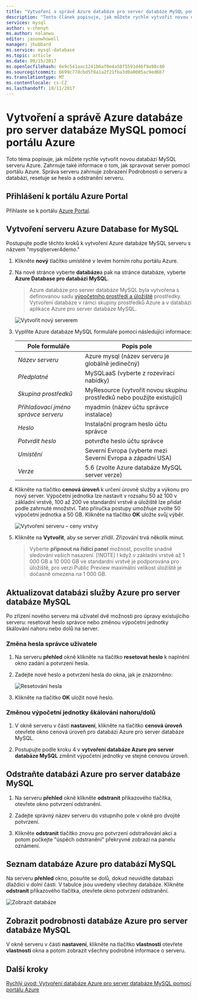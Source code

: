 ```yaml
---
title: "Vytvoření a správě Azure databáze pro server databáze MySQL pomocí portálu Azure | Microsoft Docs"
description: "Tento článek popisuje, jak můžete rychle vytvořit novou databázi MySQL server Azure a spravovat server pomocí portálu Azure."
services: mysql
author: v-chenyh
ms.author: nolanwu
editor: jasonwhowell
manager: jhubbard
ms.service: mysql-database
ms.topic: article
ms.date: 09/15/2017
ms.openlocfilehash: 6e9c541aac1241b6af0e4a58f5591d46f9a98c40
ms.sourcegitcommit: 6699c77dcbd5f8a1a2f21fba3d0a0005ac9ed6b7
ms.translationtype: MT
ms.contentlocale: cs-CZ
ms.lasthandoff: 10/11/2017
---
```

# <a name="create-and-manage-azure-database-for-mysql-server-using-azure-portal"></a>Vytvoření a správě Azure databáze pro server databáze MySQL pomocí portálu Azure
Toto téma popisuje, jak můžete rychle vytvořit novou databázi MySQL serveru Azure. Zahrnuje také informace o tom, jak spravovat server pomocí portálu Azure. Správa serveru zahrnuje zobrazení Podrobnosti o serveru a databází, resetuje se heslo a odstranění serveru.

## <a name="log-in-to-the-azure-portal"></a>Přihlášení k portálu Azure Portal
Přihlaste se k portálu [Azure Portal](https://portal.azure.com).

## <a name="create-an-azure-database-for-mysql-server"></a>Vytvoření serveru Azure Database for MySQL
Postupujte podle těchto kroků k vytvoření Azure databáze MySQL serveru s názvem "mysqlserver4demo."

1. Klikněte **nový** tlačítko umístěné v levém horním rohu portálu Azure.

2. Na nové stránce vyberte **databáze**a pak na stránce databáze, vyberte **Azure Database pro databázi MySQL**.

    > Azure databáze pro server databáze MySQL byla vytvořena s definovanou sadu [výpočetního prostředí a úložiště](./concepts-compute-unit-and-storage.md) prostředky. Vytvoření databáze v rámci skupiny prostředků Azure a v databázi aplikace Azure pro server databáze MySQL.

   ![Vytvořit nový serverem](./media/howto-create-manage-server-portal/create-new-server.png)

3. Vyplňte Azure databáze MySQL formuláře pomocí následující informace:

    | **Pole formuláře** | **Popis pole** |
    |----------------|-----------------------|
    | *Název serveru* | Azure mysql (název serveru je globálně jedinečný) |
    | *Předplatné* | MySQLaaS (vyberte z rozevírací nabídky) |
    | *Skupina prostředků* | MyResource (vytvořit novou skupinu prostředků nebo použijte existující) |
    | *Přihlašovací jméno správce serveru* | myadmin (název účtu správce instalace) |
    | *Heslo* | Instalační program heslo účtu správce |
    | *Potvrdit heslo* | potvrďte heslo účtu správce |
    | *Umístění* | Severní Evropa (vyberte mezi Severní Evropa a západní USA) |
    | *Verze* | 5.6 (zvolte Azure databáze MySQL server verze) |

4. Klikněte na tlačítko **cenová úroveň** k určení úrovně služby a výkonu pro nový server. Výpočetní jednotka lze nastavit v rozsahu 50 až 100 v základní vrstvě, 100 až 200 ve standardní vrstvě a úložiště lze přidat podle zahrnuté množství. Tato příručka postupy umožňuje zvolte 50 výpočetní jednotka a 50 GB. Klikněte na tlačítko **OK** uložte svůj výběr.

   ![Vytvoření serveru – ceny vrstvy](./media/howto-create-manage-server-portal/create-server-pricing-tier.png)

5. Klikněte na **Vytvořit**, aby se server zřídil. Zřizování trvá několik minut.

    > Vyberte **připnout na řídicí panel** možnost, povolíte snadné sledování vašich nasazení.
    > [!NOTE]
    > I když v základní vrstvě až 1 000 GB a 10 000 GB ve standardní vrstvě je podporována pro úložiště, pro verzi Public Preview maximální velikost úložiště je dočasně omezena na 1 000 GB.</Include>

## <a name="update-an-azure-database-for-mysql-server"></a>Aktualizovat databázi služby Azure pro server databáze MySQL
Po zřízení nového serveru má uživatel dvě možnosti pro úpravy existujícího serveru: resetovat heslo správce nebo změnou výpočetní jednotky škálování nahoru nebo dolů na server.

### <a name="change-the-administrator-user-password"></a>Změna hesla správce uživatele
1. Na serveru **přehled** okně klikněte na tlačítko **resetovat heslo** k naplnění okno zadání a potvrzení hesla.

2. Zadejte nové heslo a potvrzení hesla do okna, jak je znázorněno:

   ![Resetování hesla](./media/howto-create-manage-server-portal/reset-password.png)

3. Klikněte na tlačítko **OK** uložit nové heslo.

### <a name="scale-updown-by-changing-compute-units"></a>Změnou výpočetní jednotky škálování nahoru/dolů

1. V okně serveru v části **nastavení**, klikněte na tlačítko **cenová úroveň** otevřete okno cenová úroveň pro databázi Azure pro server databáze MySQL.

2. Postupujte podle kroku 4 v **vytvoření databáze Azure pro server databáze MySQL** změnit výpočetní jednotky ve stejné cenovou úroveň.

## <a name="delete-an-azure-database-for-mysql-server"></a>Odstraňte databázi Azure pro server databáze MySQL

1. Na serveru **přehled** okně klikněte **odstranit** příkazového tlačítka, otevřete okno potvrzení odstranění.

2. Zadejte správný název serveru do vstupního pole v okně pro dvojité potvrzení.

3. Klikněte **odstranit** tlačítko znovu pro potvrzení odstraňování akci a potom počkejte "úspěch odstranění" překryvné zobrazí na panelu oznámení.

## <a name="list-the-azure-database-for-mysql-databases"></a>Seznam databáze Azure pro databází MySQL
Na serveru **přehled** okno, posuňte se dolů, dokud neuvidíte databázi dlaždici v dolní části. V tabulce jsou uvedeny všechny databáze. Klikněte **odstranit** příkazového tlačítka, otevřete okno potvrzení odstranění.

   ![Zobrazit databáze](./media/howto-create-manage-server-portal/show-databases.png)

## <a name="show-details-of-an-azure-database-for-mysql-server"></a>Zobrazit podrobnosti databáze Azure pro server databáze MySQL
V okně serveru v části **nastavení**, klikněte na tlačítko **vlastnosti** otevřete **vlastnosti** okna a potom zobrazit všechny podrobné informace o serveru.

## <a name="next-steps"></a>Další kroky

[Rychlý úvod: Vytvoření databáze Azure pro server databáze MySQL pomocí portálu Azure](./quickstart-create-mysql-server-database-using-azure-portal.md)